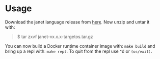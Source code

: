 # Usage

Download the janet language release from [here](https://github.com/janet-lang/janet/releases). Now unzip and untar it with:

> $ tar zxvf janet-vx.x.x-targetos.tar.gz

You can now build a Docker runtime container image with: `make build` and bring up a repl with: `make repl`.
To quit from the repl use ^d or `(os/exit)`.
